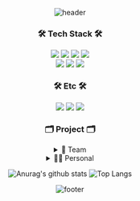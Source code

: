 <div align=center>

![header](https://capsule-render.vercel.app/api?type=shark&color=gradient&height=180&section=header&text=I'm%20Woohyeok%20Jung👋&fontSize=30&fontAlignY=20&animation=twinkling&desc=Thank%20you%20for%20viewing%20my%20github&descAlignY=35&descAlign=49)


  ### 🛠 Tech Stack 🛠
  
  <img src="https://img.shields.io/badge/HTML-E34F26?style=flat-square&logo=HTML5&logoColor=white"/>
  <img src="https://img.shields.io/badge/CSS-1572B6?style=flat-square&logo=CSS3&logoColor=white"/>
  <img src="https://img.shields.io/badge/JavaScript-F7DF1E?style=flat-square&logo=JavaScript&logoColor=white"/>
  <img src="https://img.shields.io/badge/jQuery-0769AD?style=flat-square&logo=jQuery&logoColor=white"/>
  <br/>
  <img src="https://img.shields.io/badge/Oracle-F80000?style=flat-square&logo=Oracle&logoColor=white"/>
  <img src="https://img.shields.io/badge/Java-007396?style=flat-square&logo=Java&logoColor=white"/>
  <img src="https://img.shields.io/badge/Spring-6DB33F?style=flat-square&logo=Spring&logoColor=white"/>
    
  ### 🛠 Etc 🛠
  <img src="https://img.shields.io/badge/Windows10-0078D6?style=flat-square&logo=Windows&logoColor=white"/>
  <img src="https://img.shields.io/badge/Eclipse IDE-2C2255?style=flat-square&logo=Eclipse IDE&logoColor=white"/>
  <img src="https://img.shields.io/badge/Trello-0052CC?style=flat-square&logo=Trello&logoColor=white"/>
  
  ### 🗂 Project 🗂

  <details>
    <summary>🤝 Team </summary>
    <div markdown="1">
      🎬 CINEMA BOX (https://github.com/jwhttl7097/cinemabox.git) <br/>
      ✒ TOEIC SPEAKING AND WRITING TEST (https://github.com/jwhttl7097/toeic-speaking.git)
      💄 COSME -진행중-
    </div>
  </details>
  
  <details>
    <summary>🙆‍♀️ Personal </summary>
    <div markdown="1">
      📖GO BLOG (https://github.com/jwhttl7097/goblog.git)
    </div>
  </details>

  ![Anurag's github stats](https://github-readme-stats.vercel.app/api?username=jwhttl7097&show_icons=true&theme=theme)
  ![Top Langs](https://github-readme-stats.vercel.app/api/top-langs/?username=jwhttl7097&layout=compact)

  ![footer](https://capsule-render.vercel.app/api?type=waving&color=gradient&height=100&section=footer&fontSize=40&fontAlignY=40)

</div>
